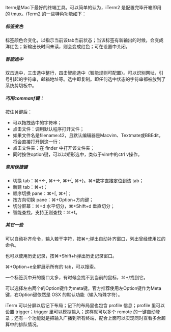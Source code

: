 Iterm是Mac下最好的终端工具。可以简单的认为，iTerm2 是配置完毕开箱即用的 tmux。iTerm2 的一些特色功能如下：

##### 标签变色

标签颜色会变化，以指示当前该tab当前状态；当该标签有新输出的时候，会变成洋红色；新输出长时间未读，则会变成红色；可在设置中关闭。

##### 智能选中

双击选中，三击选中整行，四击智能选中（智能规则可配置）。可以识别网址，引号引起的字符串，邮箱地址等。选中即复制。即任何选中状态的字符串都被放到了系统剪切板中。

##### 巧用commanf键：

按住⌘键后：

- 可以拖拽选中的字符串；
- 点击文件：调用默认程序打开文件；
- 如果文件名是filename:42，且默认编辑器是Macvim、Textmate或BBEdit，将会直接打开到这一行；
- 点击文件夹：在 finder 中打开该文件夹；
- 同时按住option键，可以以矩形选中，类似于vim中的ctrl v操作。

##### 常用快捷键

- 切换 tab：⌘+←, ⌘+→, ⌘+{, ⌘+}。⌘+数字直接定位到该 tab；
- 新建 tab：⌘+t；
- 顺序切换 pane：⌘+[, ⌘+]；
- 按方向切换 pane：⌘+Option+方向键；
- 切分屏幕：⌘+d 水平切分，⌘+Shift+d 垂直切分；
- 智能查找，支持正则查找：⌘+f。

##### 其它一些

可以自动补齐命令，输入若干字符，按⌘+;弹出自动补齐窗口，列出曾经使用过的命令。

也可以使用历史记录，按⌘+Shift+h弹出历史记录窗口。

⌘+Option+e全屏展示所有的 tab，可以搜索。

一个标签页中开的窗口太多，有时候会找不到当前的鼠标，⌘+/找到它。

可以选择左右两个的Option键作为meta键。官方推荐使用左Option键作为Meta键，右Option键依然是 OSX 的默认功能（输入特殊字符）。

iTerm 可以分屏以后记下布局；记下的布局里也包含 profile 信息；profile 里可以设置 trigger；trigger 里可以模拟输入；这样就可以多个 remote 的一键自动登录；还有一个功能就是把输入广播到所有终端，配合上面可以实现同时查看多台超算中的排队情况。

